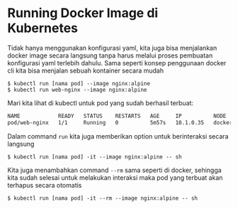 # Running Docker Image di Kubernetes

Tidak hanya menggunakan konfigurasi yaml, kita juga bisa menjalankan docker image secara langsung tanpa harus 
melalui proses pembuatan konfigurasi yaml terlebih dahulu. Sama seperti konsep penggunaan docker cli kita
bisa menjalan sebuah kontainer secara mudah

```
$ kubectl run [nama pod] --image nginx:alpine
$ kubectl run web-nginx --image nginx:alpine
```

Mari kita lihat di kubectl untuk pod yang sudah berhasil terbuat:

```sh
NAME            READY   STATUS    RESTARTS   AGE     IP          NODE             NOMINATED NODE   READINESS GATES
pod/web-nginx   1/1     Running   0          5m57s   10.1.0.35   docker-desktop   <none>           <none>
```

Dalam command `run` kita juga memberikan option untuk berinteraksi secara langsung

```
$ kubectl run [nama pod] -it --image nginx:alpine -- sh
```

Kita juga menambahkan command `--rm` sama seperti di docker, sehingga kita sudah selesai untuk melakukan
interaksi maka pod yang terbuat akan terhapus secara otomatis

```
$ kubectl run [nama pod] -it --rm --image nginx:alpine -- sh
```
